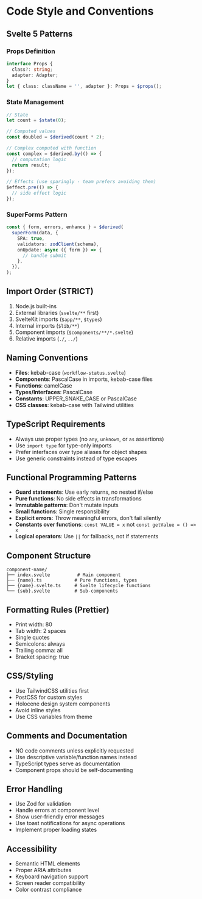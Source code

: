 # Code Style and Conventions

## Svelte 5 Patterns

### Props Definition

```typescript
interface Props {
  class?: string;
  adapter: Adapter;
}
let { class: className = '', adapter }: Props = $props();
```

### State Management

```typescript
// State
let count = $state(0);

// Computed values
const doubled = $derived(count * 2);

// Complex computed with function
const complex = $derived.by(() => {
  // computation logic
  return result;
});

// Effects (use sparingly - team prefers avoiding them)
$effect.pre(() => {
  // side effect logic
});
```

### SuperForms Pattern

```typescript
const { form, errors, enhance } = $derived(
  superForm(data, {
    SPA: true,
    validators: zodClient(schema),
    onUpdate: async ({ form }) => {
      // handle submit
    },
  }),
);
```

## Import Order (STRICT)

1. Node.js built-ins
2. External libraries (`svelte/**` first)
3. SvelteKit imports (`$app/**`, `$types`)
4. Internal imports (`$lib/**`)
5. Component imports (`$components/**/*.svelte`)
6. Relative imports (`./`, `../`)

## Naming Conventions

- **Files**: kebab-case (`workflow-status.svelte`)
- **Components**: PascalCase in imports, kebab-case files
- **Functions**: camelCase
- **Types/Interfaces**: PascalCase
- **Constants**: UPPER_SNAKE_CASE or PascalCase
- **CSS classes**: kebab-case with Tailwind utilities

## TypeScript Requirements

- Always use proper types (no `any`, `unknown`, or `as` assertions)
- Use `import type` for type-only imports
- Prefer interfaces over type aliases for object shapes
- Use generic constraints instead of type escapes

## Functional Programming Patterns

- **Guard statements**: Use early returns, no nested if/else
- **Pure functions**: No side effects in transformations
- **Immutable patterns**: Don't mutate inputs
- **Small functions**: Single responsibility
- **Explicit errors**: Throw meaningful errors, don't fail silently
- **Constants over functions**: `const VALUE = x` not `const getValue = () => x`
- **Logical operators**: Use `||` for fallbacks, not if statements

## Component Structure

```
component-name/
├── index.svelte          # Main component
├── {name}.ts            # Pure functions, types
├── {name}.svelte.ts     # Svelte lifecycle functions
└── {sub}.svelte         # Sub-components
```

## Formatting Rules (Prettier)

- Print width: 80
- Tab width: 2 spaces
- Single quotes
- Semicolons: always
- Trailing comma: all
- Bracket spacing: true

## CSS/Styling

- Use TailwindCSS utilities first
- PostCSS for custom styles
- Holocene design system components
- Avoid inline styles
- Use CSS variables from theme

## Comments and Documentation

- NO code comments unless explicitly requested
- Use descriptive variable/function names instead
- TypeScript types serve as documentation
- Component props should be self-documenting

## Error Handling

- Use Zod for validation
- Handle errors at component level
- Show user-friendly error messages
- Use toast notifications for async operations
- Implement proper loading states

## Accessibility

- Semantic HTML elements
- Proper ARIA attributes
- Keyboard navigation support
- Screen reader compatibility
- Color contrast compliance
